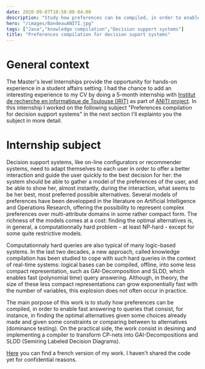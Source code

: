 ```yaml
---
date: 2020-09-07T10:58:08-04:00
description: "Study how preferences can be compiled, in order to enable fast answering to queries"
hero: "/images/BandeauANITI.jpg"
tags: ["Java","knowledge compilation","Decision support systems"]
title: "Preferences compilation for decision suport systems"
---
```


# General context
The Master's level Internships provide the opportunity for hands-on experience in a student affairs setting. I had the chance to add an interesting experience to my CV by doing a 5-month internship with [Institut de recherche en informatique de Toulouse (IRIT)](https://www.irit.fr/) as part of [ANITI project](https://en.univ-toulouse.fr/aniti). In this internship I worked on the following subject "Preferences compilation for decision support systems" in the next section I'll explainto you  the subject in more detail.

# Internship subject
Decision support systems, like on-line configurators or recommender systems, need to adapt themselves to each user in order to offer a better interaction and guide the user quickly to the best decision for her: the system should be able to gather a model of the preferences of the user, and be able to show her, almost instantly, during the interaction, what seems to be her best, most preferred possible alternatives. Several models of preferences have been developped in the literature on Artificial Intelligence and Operations Research, offering the possibility to represent complex preferences over multi-attribute domains in some rather compact form. The richness of the models comes at a cost: finding the optimal alternatives is, in general, a computationnally hard problem - at least NP-hard - except for some quite restrictive models.

Computationnaly hard queries are also typical of many logic-based systems. In the last two decades, a new approach, called knowledge compilation has been studied to cope with such hard queries in the context of real-time systems: logical bases can be compiled, offline, into some less compact representation, such as GAI-Decomposition and SLDD, which enables fast (polynomial time) query answering. Although, in theory, the size of these less compact representations can grow exponentially fast with the number of variables, this explosion does not often occur in practice.

The main porpose of this work is to study how preferences can be compiled, in order to enable fast answering to queries that consist, for instance, in finding the optimal alternatives given some choices already made and given some constraints or comparing between to alternatives (dominance testing). On the practical side, the work consist in desining and implementing a compiler to transform CP-nets into GAI-Decompositions and SLDD (Semiring Labeled Decision Diagrams).

[Here](https://drive.google.com/file/d/1sQsZ70N9fVJaltj4BfQ7WNhl_fdGHxki/view?usp=sharing) you can find a french version of my work. I haven't shared the code yet for confidential reasons.